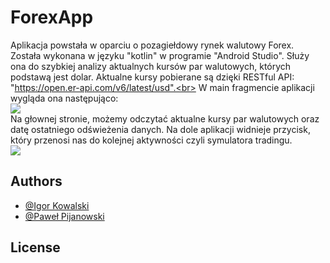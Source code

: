 # ForexApp
Aplikacja powstała w oparciu o pozagiełdowy rynek walutowy Forex. Została wykonana w języku "kotlin" w programie "Android Studio". Służy ona do szybkiej analizy aktualnych kursów par walutowych, których podstawą jest dolar. Aktualne kursy pobierane są dzięki RESTful API: "https://open.er-api.com/v6/latest/usd".<br>
W main fragmencie aplikacji wygląda ona następująco:<br>
<image src="opisowefoty/maing.jpg"><br>
Na głownej stronie, możemy odczytać aktualne kursy par walutowych oraz datę ostatniego odświeżenia danych. Na dole aplikacji widnieje przycisk, który przenosi nas do kolejnej aktywności czyli symulatora tradingu.<br>
<image src="opisowefoty/tradeg.jpg"><br>


## Authors

- [@Igor Kowalski](https://github.com/Szwajcar0)
- [@Paweł Pijanowski]()
## License
